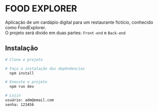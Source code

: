 # FOOD EXPLORER
Aplicação de um cardápio digital para um restaurante fictício, conhecido como FoodExplorer.<br>
O projeto será divido em duas partes: `Front-end` e `Back-end`

## Instalação

```bash
# Clone o projeto

# Faça a instalação das depêndencias
  npm install

# Execute o projeto
  npm run dev
```

```bash
# Lojin
usuário: adm@email.com
senha: 123456
```
